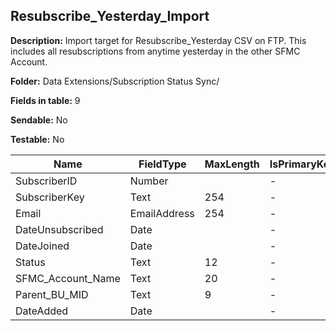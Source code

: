 ## Resubscribe_Yesterday_Import

**Description:** Import target for Resubscribe_Yesterday CSV on FTP. This includes all resubscriptions from anytime yesterday in the other SFMC Account.

**Folder:** Data Extensions/Subscription Status Sync/

**Fields in table:** 9

**Sendable:** No

**Testable:** No

| Name | FieldType | MaxLength | IsPrimaryKey | IsNullable | DefaultValue |
| --- | --- | --- | --- | --- | --- |
| SubscriberID | Number |  | - | + |  |
| SubscriberKey | Text | 254 | - | + |  |
| Email | EmailAddress | 254 | - | + |  |
| DateUnsubscribed | Date |  | - | + |  |
| DateJoined | Date |  | - | + |  |
| Status | Text | 12 | - | + |  |
| SFMC_Account_Name | Text | 20 | - | + |  |
| Parent_BU_MID | Text | 9 | - | + |  |
| DateAdded | Date |  | - | - |  |
